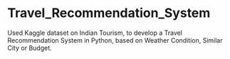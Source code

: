 # Travel_Recommendation_System
Used Kaggle dataset on Indian Tourism, to develop a Travel Recommendation System in Python, based on Weather Condition, Similar City or Budget.
